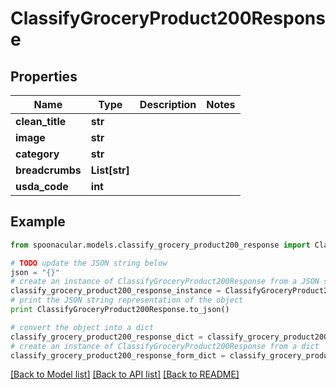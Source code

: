 # ClassifyGroceryProduct200Response



## Properties

Name | Type | Description | Notes
------------ | ------------- | ------------- | -------------
**clean_title** | **str** |  | 
**image** | **str** |  | 
**category** | **str** |  | 
**breadcrumbs** | **List[str]** |  | 
**usda_code** | **int** |  | 

## Example

```python
from spoonacular.models.classify_grocery_product200_response import ClassifyGroceryProduct200Response

# TODO update the JSON string below
json = "{}"
# create an instance of ClassifyGroceryProduct200Response from a JSON string
classify_grocery_product200_response_instance = ClassifyGroceryProduct200Response.from_json(json)
# print the JSON string representation of the object
print ClassifyGroceryProduct200Response.to_json()

# convert the object into a dict
classify_grocery_product200_response_dict = classify_grocery_product200_response_instance.to_dict()
# create an instance of ClassifyGroceryProduct200Response from a dict
classify_grocery_product200_response_form_dict = classify_grocery_product200_response.from_dict(classify_grocery_product200_response_dict)
```
[[Back to Model list]](../README.md#documentation-for-models) [[Back to API list]](../README.md#documentation-for-api-endpoints) [[Back to README]](../README.md)


